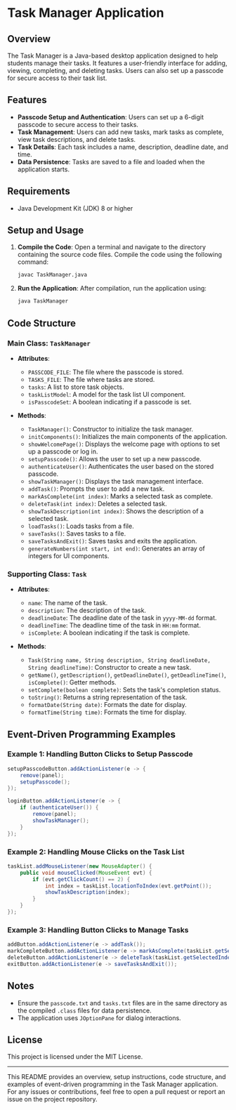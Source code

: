 # Task Manager Application

## Overview

The Task Manager is a Java-based desktop application designed to help students manage their tasks. It features a user-friendly interface for adding, viewing, completing, and deleting tasks. Users can also set up a passcode for secure access to their task list.

## Features

- **Passcode Setup and Authentication**: Users can set up a 6-digit passcode to secure access to their tasks.
- **Task Management**: Users can add new tasks, mark tasks as complete, view task descriptions, and delete tasks.
- **Task Details**: Each task includes a name, description, deadline date, and time.
- **Data Persistence**: Tasks are saved to a file and loaded when the application starts.

## Requirements

- Java Development Kit (JDK) 8 or higher

## Setup and Usage

1. **Compile the Code**: Open a terminal and navigate to the directory containing the source code files. Compile the code using the following command:
    ```sh
    javac TaskManager.java
    ```

2. **Run the Application**: After compilation, run the application using:
    ```sh
    java TaskManager
    ```

## Code Structure

### Main Class: `TaskManager`

- **Attributes**:
  - `PASSCODE_FILE`: The file where the passcode is stored.
  - `TASKS_FILE`: The file where tasks are stored.
  - `tasks`: A list to store task objects.
  - `taskListModel`: A model for the task list UI component.
  - `isPasscodeSet`: A boolean indicating if a passcode is set.

- **Methods**:
  - `TaskManager()`: Constructor to initialize the task manager.
  - `initComponents()`: Initializes the main components of the application.
  - `showWelcomePage()`: Displays the welcome page with options to set up a passcode or log in.
  - `setupPasscode()`: Allows the user to set up a new passcode.
  - `authenticateUser()`: Authenticates the user based on the stored passcode.
  - `showTaskManager()`: Displays the task management interface.
  - `addTask()`: Prompts the user to add a new task.
  - `markAsComplete(int index)`: Marks a selected task as complete.
  - `deleteTask(int index)`: Deletes a selected task.
  - `showTaskDescription(int index)`: Shows the description of a selected task.
  - `loadTasks()`: Loads tasks from a file.
  - `saveTasks()`: Saves tasks to a file.
  - `saveTasksAndExit()`: Saves tasks and exits the application.
  - `generateNumbers(int start, int end)`: Generates an array of integers for UI components.

### Supporting Class: `Task`

- **Attributes**:
  - `name`: The name of the task.
  - `description`: The description of the task.
  - `deadlineDate`: The deadline date of the task in `yyyy-MM-dd` format.
  - `deadlineTime`: The deadline time of the task in `HH:mm` format.
  - `isComplete`: A boolean indicating if the task is complete.

- **Methods**:
  - `Task(String name, String description, String deadlineDate, String deadlineTime)`: Constructor to create a new task.
  - `getName()`, `getDescription()`, `getDeadlineDate()`, `getDeadlineTime()`, `isComplete()`: Getter methods.
  - `setComplete(boolean complete)`: Sets the task's completion status.
  - `toString()`: Returns a string representation of the task.
  - `formatDate(String date)`: Formats the date for display.
  - `formatTime(String time)`: Formats the time for display.

## Event-Driven Programming Examples

### Example 1: Handling Button Clicks to Setup Passcode

```java
setupPasscodeButton.addActionListener(e -> {
    remove(panel);
    setupPasscode();
});

loginButton.addActionListener(e -> {
    if (authenticateUser()) {
        remove(panel);
        showTaskManager();
    }
});
```

### Example 2: Handling Mouse Clicks on the Task List

```java
taskList.addMouseListener(new MouseAdapter() {
    public void mouseClicked(MouseEvent evt) {
        if (evt.getClickCount() == 2) {
            int index = taskList.locationToIndex(evt.getPoint());
            showTaskDescription(index);
        }
    }
});
```

### Example 3: Handling Button Clicks to Manage Tasks

```java
addButton.addActionListener(e -> addTask());
markCompleteButton.addActionListener(e -> markAsComplete(taskList.getSelectedIndex()));
deleteButton.addActionListener(e -> deleteTask(taskList.getSelectedIndex()));
exitButton.addActionListener(e -> saveTasksAndExit());
```

## Notes

- Ensure the `passcode.txt` and `tasks.txt` files are in the same directory as the compiled `.class` files for data persistence.
- The application uses `JOptionPane` for dialog interactions.

## License

This project is licensed under the MIT License.

---

This README provides an overview, setup instructions, code structure, and examples of event-driven programming in the Task Manager application. For any issues or contributions, feel free to open a pull request or report an issue on the project repository.